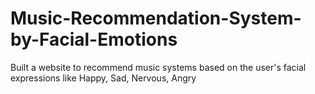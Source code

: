 # Music-Recommendation-System-by-Facial-Emotions
Built a website to recommend music systems based on the user's facial expressions like Happy, Sad, Nervous, Angry
